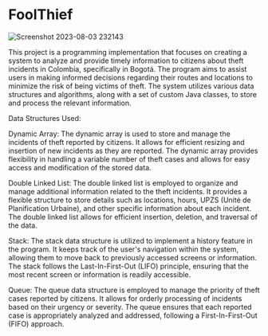 # FoolThief


![Screenshot 2023-08-03 232143](https://github.com/mbarrerag/FoolThief/assets/101472701/3ffee6f0-8d2a-479d-a6db-73a6416a4603)


This project is a programming implementation that focuses on creating a system to analyze and provide timely information to citizens about theft incidents in Colombia, specifically in Bogotá. 
The program aims to assist users in making informed decisions regarding their routes and locations to minimize the risk of being victims of theft. 
The system utilizes various data structures and algorithms, along with a set of custom Java classes, to store and process the relevant information.

Data Structures Used:

Dynamic Array:
The dynamic array is used to store and manage the incidents of theft reported by citizens. It allows for efficient resizing and insertion of new incidents as they are reported. 
The dynamic array provides flexibility in handling a variable number of theft cases and allows for easy access and modification of the stored data.

Double Linked List:
The double linked list is employed to organize and manage additional information related to the theft incidents. 
It provides a flexible structure to store details such as locations, hours, UPZS (Unité de Planification Urbaine), and other specific information about each incident.
The double linked list allows for efficient insertion, deletion, and traversal of the data.

Stack:
The stack data structure is utilized to implement a history feature in the program.
It keeps track of the user's navigation within the system, allowing them to move back to previously accessed screens or information. 
The stack follows the Last-In-First-Out (LIFO) principle, ensuring that the most recent screen or information is readily accessible.

Queue:
The queue data structure is employed to manage the priority of theft cases reported by citizens. 
It allows for orderly processing of incidents based on their urgency or severity. 
The queue ensures that each reported case is appropriately analyzed and addressed, following a First-In-First-Out (FIFO) approach.
